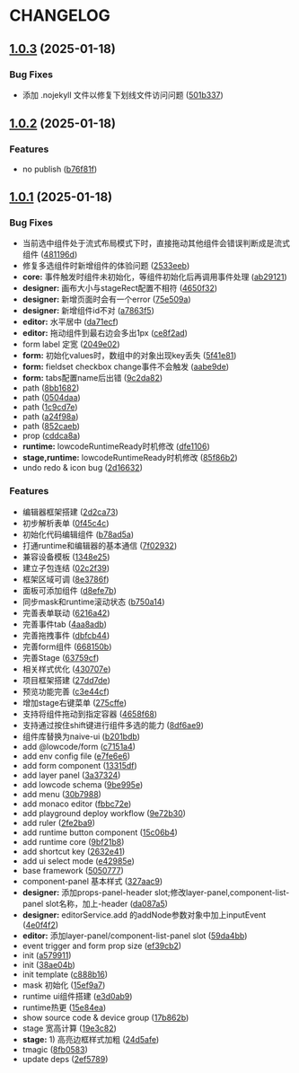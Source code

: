 # CHANGELOG

## [1.0.3](https://github.com/tiny-open-source/low-code-platform/compare/v1.0.2...v1.0.3) (2025-01-18)


### Bug Fixes

* 添加 .nojekyll 文件以修复下划线文件访问问题 ([501b337](https://github.com/tiny-open-source/low-code-platform/commit/501b3379d687743c082e8cc8284a0f254d69f5d1))



## [1.0.2](https://github.com/tiny-open-source/low-code-platform/compare/v1.0.1...v1.0.2) (2025-01-18)


### Features

* no publish ([b76f81f](https://github.com/tiny-open-source/low-code-platform/commit/b76f81f394fa116b34b62a969908a40fc4a597c4))



## [1.0.1](https://github.com/tiny-open-source/low-code-platform/compare/c888b16d25b8c58fedd8c408a4de1c1f00e3be63...v1.0.1) (2025-01-18)


### Bug Fixes

* 当前选中组件处于流式布局模式下时，直接拖动其他组件会错误判断成是流式组件 ([481196d](https://github.com/tiny-open-source/low-code-platform/commit/481196dc3e5d5930d7cb382db4437d06e0c1f67c))
* 修复多选组件时新增组件的体验问题 ([2533eeb](https://github.com/tiny-open-source/low-code-platform/commit/2533eeb101cd904db6b016a0e3c6caaea4a94bbe))
* **core:** 事件触发时组件未初始化，等组件初始化后再调用事件处理 ([ab29121](https://github.com/tiny-open-source/low-code-platform/commit/ab291211c3aae8e7c2d0f99181a4b60c156a161d))
* **designer:** 画布大小与stageRect配置不相符 ([4650f32](https://github.com/tiny-open-source/low-code-platform/commit/4650f32c9387aedda9eda814c5f36909399bb443))
* **designer:** 新增页面时会有一个error ([75e509a](https://github.com/tiny-open-source/low-code-platform/commit/75e509a7d59b41c2f44fcf0e80fd758c658c056e))
* **designer:** 新增组件id不对 ([a7863f5](https://github.com/tiny-open-source/low-code-platform/commit/a7863f5eed71e14aba4e13bf65b93a4d25ceebf2))
* **editor:** 水平居中 ([da71ecf](https://github.com/tiny-open-source/low-code-platform/commit/da71ecfc1ecd101d3b543efc91f35f3f3a0bd86d))
* **editor:** 拖动组件到最右边会多出1px ([ce8f2ad](https://github.com/tiny-open-source/low-code-platform/commit/ce8f2ad444a90b7df587641b9f1f962ecc65d074))
* form label 定宽 ([2049e02](https://github.com/tiny-open-source/low-code-platform/commit/2049e02c728c10f53260d7ba1b8e0c93238417fa))
* **form:** 初始化values时，数组中的对象出现key丢失 ([5f41e81](https://github.com/tiny-open-source/low-code-platform/commit/5f41e8186058d2fb16ba36c02b54883c15e56d38))
* **form:** fieldset checkbox change事件不会触发 ([aabe9de](https://github.com/tiny-open-source/low-code-platform/commit/aabe9de491001fc62e8e539ba5b5718a3bb98666))
* **form:** tabs配置name后出错 ([9c2da82](https://github.com/tiny-open-source/low-code-platform/commit/9c2da829c232d426874ea4b511fc71b1d68454e7))
* path ([8bb1682](https://github.com/tiny-open-source/low-code-platform/commit/8bb16821571404109b313c97e6153019d4b38c56))
* path ([0504daa](https://github.com/tiny-open-source/low-code-platform/commit/0504daa76079911e6a5a6efc73c45b0eb4e13453))
* path ([1c9cd7e](https://github.com/tiny-open-source/low-code-platform/commit/1c9cd7ed86fa749992926f9a7a1284e131cf5c6a))
* path ([a24f98a](https://github.com/tiny-open-source/low-code-platform/commit/a24f98ad50cbd1a147c5b8ab9260de072fd5f4cb))
* path ([852caeb](https://github.com/tiny-open-source/low-code-platform/commit/852caebbb886b06f70b4f5e4c43a05c675da5918))
* prop ([cddca8a](https://github.com/tiny-open-source/low-code-platform/commit/cddca8a37aba74884025d2258890ef21633ea97d))
* **runtime:** lowcodeRuntimeReady时机修改 ([dfe1106](https://github.com/tiny-open-source/low-code-platform/commit/dfe1106e3ae77b5ace6e020128c4506a0e5fc346))
* **stage,runtime:** lowcodeRuntimeReady时机修改 ([85f86b2](https://github.com/tiny-open-source/low-code-platform/commit/85f86b223cb96c32414e5b37c49bfc016283d40b))
* undo redo & icon bug ([2d16632](https://github.com/tiny-open-source/low-code-platform/commit/2d16632ea499b8b93df814260e99f0f0ba7d069c))


### Features

* 编辑器框架搭建 ([2d2ca73](https://github.com/tiny-open-source/low-code-platform/commit/2d2ca7326e63ab7ed8df516745db43fe20418e0e))
* 初步解析表单 ([0f45c4c](https://github.com/tiny-open-source/low-code-platform/commit/0f45c4cb0c5d4d4e5e5ee25a9e8594d9614281ed))
* 初始化代码编辑组件 ([b78ad5a](https://github.com/tiny-open-source/low-code-platform/commit/b78ad5a9e88cb856df01f35d58a2cb77a670cc13))
* 打通runtime和编辑器的基本通信 ([7f02932](https://github.com/tiny-open-source/low-code-platform/commit/7f0293277fc7875ada54093b0d13bd20d9419fde))
* 兼容设备模板 ([1348e25](https://github.com/tiny-open-source/low-code-platform/commit/1348e25e31004e7d7898104d9487859cde34798d))
* 建立子包连结 ([02c2f39](https://github.com/tiny-open-source/low-code-platform/commit/02c2f39fcc49964a5ac0d63f35756c8605246f08))
* 框架区域可调 ([8e3786f](https://github.com/tiny-open-source/low-code-platform/commit/8e3786fe41ef1d3c7f69d799bec55532c7b1d51a))
* 面板可添加组件 ([d8efe7b](https://github.com/tiny-open-source/low-code-platform/commit/d8efe7bff5fbc0bf4f09ef5665d8aa6593a20442))
* 同步mask和runtime滚动状态 ([b750a14](https://github.com/tiny-open-source/low-code-platform/commit/b750a149cd44c2dbfbcbac7a0069b90c1c179036))
* 完善表单联动 ([6216a42](https://github.com/tiny-open-source/low-code-platform/commit/6216a42c86570c825e43a7e8bbc1fbaeb599ba71))
* 完善事件tab ([4aa8adb](https://github.com/tiny-open-source/low-code-platform/commit/4aa8adb0adb9beeff78ab88c1f49969677c32375))
* 完善拖拽事件 ([dbfcb44](https://github.com/tiny-open-source/low-code-platform/commit/dbfcb442fc5e32776270f1b5a22b1f24860318bb))
* 完善form组件 ([668150b](https://github.com/tiny-open-source/low-code-platform/commit/668150b8225ecdc701089d38e96882df3d84e596))
* 完善Stage ([63759cf](https://github.com/tiny-open-source/low-code-platform/commit/63759cf1e954a369c6122eeb68c7bd3cf3d7ecc0))
* 相关样式优化 ([430707e](https://github.com/tiny-open-source/low-code-platform/commit/430707e8a1e9d2991becc05b522178f4ea1a7879))
* 项目框架搭建 ([27dd7de](https://github.com/tiny-open-source/low-code-platform/commit/27dd7de33d767c64da0911ee97a5307b1b55aaa3))
* 预览功能完善 ([c3e44cf](https://github.com/tiny-open-source/low-code-platform/commit/c3e44cfb1bfaedfd4ae30025401eb416dc2808b1))
* 增加stage右键菜单 ([275cffe](https://github.com/tiny-open-source/low-code-platform/commit/275cffe7d78005fc4503171d11d4606d552544ef))
* 支持将组件拖动到指定容器 ([4658f68](https://github.com/tiny-open-source/low-code-platform/commit/4658f6801c18f09d3b8733b0fd31be3bd2522bf6))
* 支持通过按住shift键进行组件多选的能力 ([8df6ae9](https://github.com/tiny-open-source/low-code-platform/commit/8df6ae998369e82c7948247587e3923ba9e467f3))
* 组件库替换为naive-ui ([b201bdb](https://github.com/tiny-open-source/low-code-platform/commit/b201bdb811d4f8450029a718b5fc884ea4e79125))
* add @lowcode/form ([c7151a4](https://github.com/tiny-open-source/low-code-platform/commit/c7151a4390722f78ea43e2a5527aab8d21ac2c75))
* add env config file ([e7fe6e6](https://github.com/tiny-open-source/low-code-platform/commit/e7fe6e6159de0d9af7644340fbc8c821c50ea2c8))
* add form component ([13315df](https://github.com/tiny-open-source/low-code-platform/commit/13315df9930292b8ffbf8c2abfc05b480037e230))
* add layer panel ([3a37324](https://github.com/tiny-open-source/low-code-platform/commit/3a3732401196e22bae16e58964c417ddb7112a34))
* add lowcode schema ([9be995e](https://github.com/tiny-open-source/low-code-platform/commit/9be995e5ebb567a56f27d0834103e57e13c87237))
* add menu ([30b7988](https://github.com/tiny-open-source/low-code-platform/commit/30b79883bcf965c3058cd259fe3436e50aaa3f6f))
* add monaco editor ([fbbc72e](https://github.com/tiny-open-source/low-code-platform/commit/fbbc72ec6c1e0ee606ade00bbb2de57ac45bf459))
* add playground deploy workflow ([9e72b30](https://github.com/tiny-open-source/low-code-platform/commit/9e72b304b51cd951b4a30a46415a8c04ae0a2af3))
* add ruler ([2fe2ba9](https://github.com/tiny-open-source/low-code-platform/commit/2fe2ba91637493ea55ae18c1ad61f95fc3fd826f))
* add runtime button component ([15c06b4](https://github.com/tiny-open-source/low-code-platform/commit/15c06b4be1964125bb7862f622ee1725eaa2ae3a))
* add runtime core ([9bf21b8](https://github.com/tiny-open-source/low-code-platform/commit/9bf21b81bca5682fa1f1287b7ce3ae13da72a207))
* add shortcut key ([2632e41](https://github.com/tiny-open-source/low-code-platform/commit/2632e41d65c71164ea7a635788f1314d5a35f67f))
* add ui select mode ([e42985e](https://github.com/tiny-open-source/low-code-platform/commit/e42985e818de632eef606470df04a2938604ed79))
* base framework ([5050777](https://github.com/tiny-open-source/low-code-platform/commit/5050777e5ba59a2f4c969bdd9dca2d18c2c1fc47))
* component-panel 基本样式 ([327aac9](https://github.com/tiny-open-source/low-code-platform/commit/327aac91bea5e95f0dee7f92afa9485d6917414c))
* **designer:** 添加props-panel-header slot;修改layer-panel,component-list-panel slot名称，加上-header ([da087a5](https://github.com/tiny-open-source/low-code-platform/commit/da087a5ba31bd0e4b162a4b86fcd930bc1021a2e))
* **designer:** editorService.add 的addNode参数对象中加上inputEvent ([4e0f4f2](https://github.com/tiny-open-source/low-code-platform/commit/4e0f4f22802cd81c0ee02a5ef306ab95583263eb))
* **editor:** 添加layer-panel/component-list-panel slot ([59da4bb](https://github.com/tiny-open-source/low-code-platform/commit/59da4bb4e4fda692eb8a5c443abf241df0452f46))
* event trigger and form prop size ([ef39cb2](https://github.com/tiny-open-source/low-code-platform/commit/ef39cb26c67785b834e1e347c4d91b4641dc72b1))
* init ([a579911](https://github.com/tiny-open-source/low-code-platform/commit/a579911aeacc816f3d4cf15d6358a40665168f08))
* init ([38ae04b](https://github.com/tiny-open-source/low-code-platform/commit/38ae04b5e98b24d6991e5882923a54a531d368a6))
* init template ([c888b16](https://github.com/tiny-open-source/low-code-platform/commit/c888b16d25b8c58fedd8c408a4de1c1f00e3be63))
* mask 初始化 ([15ef9a7](https://github.com/tiny-open-source/low-code-platform/commit/15ef9a7bc7d88f7288ef71cdca7a78f0c5a5a03a))
* runtime ui组件搭建 ([e3d0ab9](https://github.com/tiny-open-source/low-code-platform/commit/e3d0ab9c114cf29ec8b856b8aef3fcf7a5044288))
* runtime热更 ([15e84ea](https://github.com/tiny-open-source/low-code-platform/commit/15e84ea6a4c0627eda46c3953c9363cda93c9e1b))
* show source code & device group ([17b862b](https://github.com/tiny-open-source/low-code-platform/commit/17b862bfcfb753d09faedfbc40163c96488b0d87))
* stage 宽高计算 ([19e3c82](https://github.com/tiny-open-source/low-code-platform/commit/19e3c823a948534ab54e053e30d52dd70f7f1801))
* **stage:** 1) 高亮边框样式加粗 ([24d5afe](https://github.com/tiny-open-source/low-code-platform/commit/24d5afea7b725f5ac9db8078171e45318924b871))
* tmagic ([8fb0583](https://github.com/tiny-open-source/low-code-platform/commit/8fb058343f1eefbe729b67cd0b17f508d7b2dc4d))
* update deps ([2ef5789](https://github.com/tiny-open-source/low-code-platform/commit/2ef5789df735489a3b43e15a872342ab7fa361c6))



